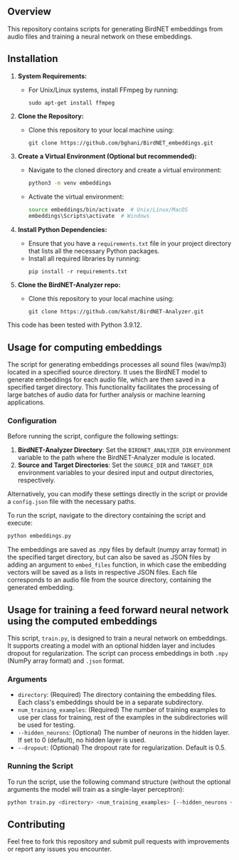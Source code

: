 
## Overview
This repository contains scripts for generating BirdNET embeddings from audio files and training a neural network on these embeddings.


## Installation

1. **System Requirements:**
   - For Unix/Linux systems, install FFmpeg by running:
     ```
     sudo apt-get install ffmpeg
     ```

2. **Clone the Repository:**
   - Clone this repository to your local machine using:
     ```
     git clone https://github.com/bghani/BirdNET_embeddings.git
     ```

3. **Create a Virtual Environment (Optional but recommended):**
   - Navigate to the cloned directory and create a virtual environment:
     ```bash
     python3 -m venv embeddings
     ```
   - Activate the virtual environment:
     ```bash
     source embeddings/bin/activate  # Unix/Linux/MacOS
     embeddings\Scripts\activate  # Windows
     ```

4. **Install Python Dependencies:**
   - Ensure that you have a `requirements.txt` file in your project directory that lists all the necessary Python packages.
   - Install all required libraries by running:
     ```
     pip install -r requirements.txt
     ```

5. **Clone the BirdNET-Analyzer repo:**
   - Clone this repository to your local machine using:
     ```
     git clone https://github.com/kahst/BirdNET-Analyzer.git
     ```

This code has been tested with Python 3.9.12.


## Usage for computing embeddings

The script for generating embeddings processes all sound files (wav/mp3) located in a specified source directory. It uses the BirdNET model to generate embeddings for each audio file, which are then saved in a specified target directory. This functionality facilitates the processing of large batches of audio data for further analysis or machine learning applications.

### Configuration

Before running the script, configure the following settings:

1. **BirdNET-Analyzer Directory**: Set the `BIRDNET_ANALYZER_DIR` environment variable to the path where the BirdNET-Analyzer module is located.
2. **Source and Target Directories**: Set the `SOURCE_DIR` and `TARGET_DIR` environment variables to your desired input and output directories, respectively.

Alternatively, you can modify these settings directly in the script or provide a `config.json` file with the necessary paths.

To run the script, navigate to the directory containing the script and execute:

```bash
python embeddings.py
 ```

The embeddings are saved as .npy files by default (numpy array format) in the specified target directory, but can also be saved as JSON files by adding an argument to `embed_files` function, in which case the embedding vectors will be saved as a lists in respective JSON files. Each file corresponds to an audio file from the source directory, containing the generated embedding.


## Usage for training a feed forward neural network using the computed embeddings

This script, `train.py`, is designed to train a neural network on embeddings. It supports creating a model with an optional hidden layer and includes dropout for regularization. The script can process embeddings in both `.npy` (NumPy array format) and `.json` format. 

### Arguments

- `directory`: (Required) The directory containing the embedding files. Each class's embeddings should be in a separate subdirectory.
- `num_training_examples`: (Required) The number of training examples to use per class for training, rest of the examples in the subdirectories will be used for testing.
- `--hidden_neurons`: (Optional) The number of neurons in the hidden layer. If set to 0 (default), no hidden layer is used.
- `--dropout`: (Optional) The dropout rate for regularization. Default is 0.5.

### Running the Script
To run the script, use the following command structure (without the optional arguments the model will train as a single-layer perceptron):

```bash
python train.py <directory> <num_training_examples> [--hidden_neurons <hidden_neurons>] [--dropout <dropout_rate>]
 ```

## Contributing

Feel free to fork this repository and submit pull requests with improvements or report any issues you encounter.